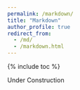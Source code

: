 ```yaml
---
permalink: /markdown/
title: "Markdown"
author_profile: true
redirect_from: 
  - /md/
  - /markdown.html
---
```


{% include toc %}

Under Construction

